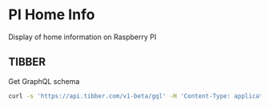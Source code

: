 # PI Home Info

Display of home information on Raspberry PI

## TIBBER

Get GraphQL schema

```bash
curl -s 'https://api.tibber.com/v1-beta/gql' -H 'Content-Type: application/json' -H 'Accept: application/json' -H "Authorization: Bearer $TIBBER"  --compressed --data-binary "{\"query\":\"`cat graphql/introspection.graphql | tr -d '\n\r' | tr -d '\n'`\"}" | jq . > graphql/tibber_schema.json
```
